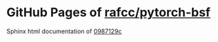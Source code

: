 GitHub Pages of [rafcc/pytorch-bsf](https://github.com/rafcc/pytorch-bsf.git)
===
Sphinx html documentation of [0987129c](https://github.com/rafcc/pytorch-bsf/tree/0987129c2840e8481c98b873d3a02448282a3c9b)
